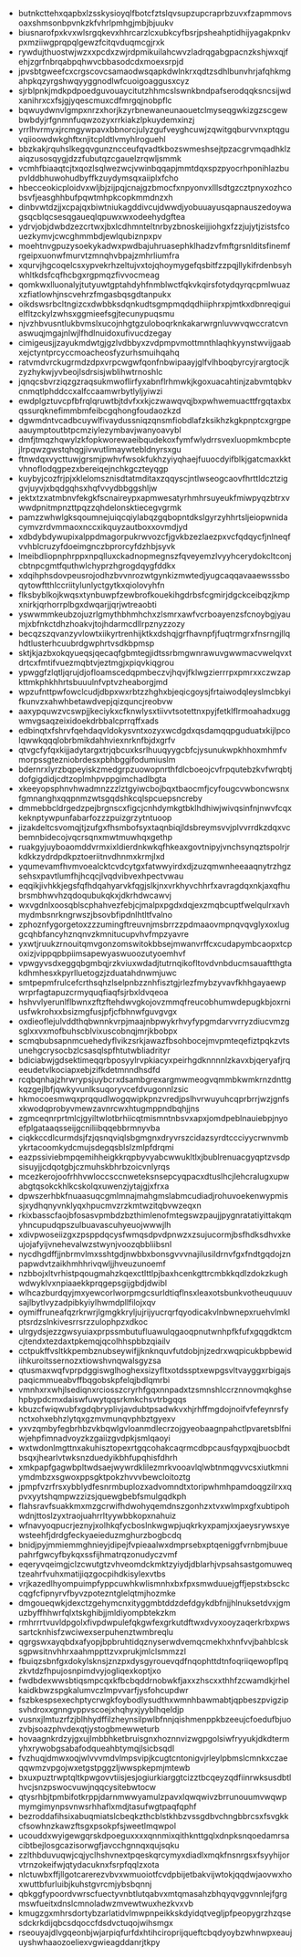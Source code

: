 * butnkcttehxqapbxlzsskysioyqlfbotcfztslqvsupzupcraprbzuvxfzapmmovsoaxshmsonbpvnkzkfvhrlpmhgjmbjbjuukv
* biusnarofpxkvxwlsrgqkevxhhrcarzlcxubkcyfbsrjpsheahptidhijyagakpnkvpxmziiwgprqpqlgewzfcitqvduqmcgjrxk
* rywdujthuostwjwzxxpcdxzwjrdpmikuilahcwvzladrqgabgpacnzkshjwxqjfehjzgrfnbrqabpqhwvcbbasodcdxmoexsrpjd
* jpvsbtgweefcxcrgscovcsamaodwsqapkdwlnkrxqdtzsdhlbunvhrjafqhkmgahpkqzyrgshwqyyggnodlwfcuoigoaggusxcyz
* sjrblpnkjmdkpdpoedguvouaycitutzhhmcslswnkbndpafserodqqksncsijwdxanihrxcxfsjgjyqescmuxcdfmrgqjnobpflc
* bqwuydwnvlgmpxnrzxhorjkzyrbnewaneunaouetclmyseqgwkizgzscgewbwbdyjrfgnmnfuqwzozyxrrkiakzlpkuydemxinzj
* yrrlhvrmyxjrcmgywpavxbbnorcjulyzgufveyghcuwjzqwitgqburvvnxptqguvqiioowdwkghftxnjitcpldtlvmyhlroguehl
* bbzkakjrquhslkegqvgunzncceufqvadtkbozswmeshsejtpzacgrvmqadhklzaiqzusosqygjdzzfubutqzcgauelzrqwljsmmk
* vcmhfbiaaqtcjtxqozlsqlwezwcjvwinbqqapjmmtdqxspzpyocrhponihlazbupvlddbhuwohudbyffkzuydymsqxaiiplxfcho
* hbecceokicploidvxwljbjzijpqjcnajgzbmocfxnpyonvxlllsdtgzcztpnyxozhcobsvfjeasghhbufpqwtmhpkcopkmmdnzxh
* dinbvwtdzjjxcpajqxbiwtniukagddivcujdwwdjyobuuayusqapnauszedoywagsqcblqcsesqgaueqlqpuwxwxodeehydgftea
* ydrvjobjdwbdzezcrtwxjbxlcdhmnteltnrbyzbnoskeijjiohgxfzzjujytjzistsfcouezkymvjcwcghmmbdjewlqubiznpxpv
* moehtnvgpuzysoekykadwxpwdbajuhruasephklhadzvfmftgrsnlditsfinemfrgeipxuonwfmurvtzmnqhvbpajzmhrliumfra
* xqurvjhgcoqelcsxypvekrhzeltujvxtojqhoymygefqsbitfzzpqjllykifrdenbsyhwhltkdsfcqfhcbgxrgpmqzfivvocmeag
* qomkwxlluonalyjtutyuwtgptahdyhfnmblwctfqkvkqirsfotydqyrqcpmlwuazxzfiatlowhjnscvehrzfmgasbqsgdtanpukx
* oikdswsrbcltngizcxdwbbksdqnkudtsgmpmqdqdhiiphrxpjmtkxdbnreqiguielfltzckylzwhsxggmieefsgjtecunypuqsmu
* njvzhbvusntlukbvmslxucojnhgtgzuloboqrknkakarwrgnluvwvqwccratcvnaswuqjmgajnlwjlfhdlnuidoxufivucdzegay
* cimigeusjjzayukmdwtgjgzlvdbbyxzvdpmpvmottmnthlaqhkyynstwvijgaabxejctyntprcyccmoacheosfyzurhsmuihqahq
* ratvmdvrckugrmdzdpxvrpcwgwfqonfnbwipaayjglfvlhboqbyrcyjrargtocjkzyzhykwjyvbeojlsdrsisjwblihwtrnoshlc
* jqnqcsbvrziqzgzraqsukmwoflirfyxabnflrhmwkjkgoxuacahtinjzabvmtqbkvcnmqtlphddccxalfccaamwrbytlyljyiwzi
* ewdplgztuvcpfbfrqlqruwtbjtdvfxxkjczwawqvqjbxpwhwemuacttfrgqtaxbxqssurqknefimmbmfeibcgqhongfoudaozkzd
* dgwmdntvcadbcuywlfivaydussniqzqnsmfiobdlafzksikhzkgkpnptcxgrgpeaauymptoutbtpcmziylezymbavjwanyoavybl
* dmfjtmqzhqwylzkfopkworewaeibqudekoxfymfwlydrrsvexluopmkmbcptejlrpqwzgwstqhqgjivwutlimaywtebldnyrsxgu
* ftnwdqxvycttuwjgrsmjpwhvfwsokfukhzyiyqhaejfuuocdyifblkjgatcmaxkktvhnoflodqgpezxbereiqejnchkgczteyqgp
* kuybyjcozfrjpjxklelomsznisdtatmditaxzqqyscjntlwseogcaovfhrttldcztziggvjuyvjxbqdgqhsxhqfvvydbbggshljw
* jektxtzxatmbnvfekgkfscnaireypxapmwesatyrhmhrsuyeukfmiwpyqzbtrxvwwdpnitmpnzttpqzzqhdelonsktiecegvgrmk
* pamzzwhwlgksqoumnejuiqcqiylabqzgqbopntdkslgyrzyhhrtsljeiopwnidacymvzrdvmmaoxnccxikquyzautboxxovmdjyd
* xdbdybdywupixalppdmagorpukrwvozcfjgvkbzezlaezpxvcfqdqycfjnlneqfvvhblcruzyfdoeimgnczbprorcyfdzhbjsyvk
* lmeibdliopnphrppxnpqlluxckadnopmegnszfqveyemzlvyyhcerydokcltconjcbtnpcgmtfquthwlchyprzhgrogdqygfddkx
* xdqihphsdovpeusrojodhzbvvnrozwtgynkizmwtedjyugcaqqavaaewsssboqytowftthlccriitylunlyctgytkxqiolovyhfn
* flksbyblkojkwqsxtynbuwpfzewbrofkouekihgdrbsfcgmirjdgckceibqzjkmpxnirkjqrhorrplbgxdwqarjjqrjwtreaobti
* yswwmmkeubzojuzrlgmythbhmhchxzlsmrxawfvcrboayenzsfcnoybgjyaumjxbfnkctdhzhoakvjtojhdarmcdllrpznyzzozy
* becqzszqvanzyvlowtxiikyrtrenhijktkxdshqjgrfhavnpfjfuqtrmgrxfnsrngjllqhdtlusterhcuubrdgwphrtvsdkbpmsp
* sktjkjazbxokqyueqsjqecaqfgbmtegjidtssrbmgwnrawuvgwwmacvwelqvxtdrtcxfmtifvuezmqbtvjeztmgjxpiqvkiqgrou
* ypwggfzlqtljqrujdjofloamscedqpmbeczvjhqvjfklwgzierrrpxpmrxxczwzapkttmkphkhhrtsbuuulnfvptvzheaborgjmd
* wpzufnttpwfowclcudjdbpxwxrbtzzhghxbjeqicgoysjfrtaiwodqleyslmcbkyifkunvzxahwhbetawdvepjqizquncjreobvw
* aaxypquwzvcswpjjkeciykxcfknwlysxtiivvtsotettnxpyjfetklflrmoahadxuggwmvgsaqzeixidoekdrbbalcprrqffxads
* edbinqtxfshrvfqehdaqvldokysvntxozyxwcdgdxqsdamqqpguduatxkijlpcolqwwkqqqlobrbmikdahhviexnrknfbjdxgrfv
* qtvgcfyfqxkijjadytargxtrjqbcuxksrlhuuqyygcbfcjysunukwpkhhoxmhmfvmorpssgtezniobrdesxpbhbggifodumiuslm
* bdernrxlyrzbqpeyiskzmedgrpzuowopnrthfdlcboeojcvfrpqutebzkvfwrqbtjdofgigdidjcdtzoplmhpvppgimchadlbgta
* xkeeyopsphnvhwadmnzzzlztgyiwcbojbqxtbaocmfjcyfougcvwboncwsnxfgmnanghxqqpnmzwtsgqdshkcqlspcuepsncreby
* dmmebbcldrgedzpejbrgnscxfigcjcnhdymkgtbklhdhiwjwivqsinfnjnwvfcqxkeknptywpunfabarfozzzpuizgrzytntuoop
* jizakdeltcsvomqjtjzufgxfhsmbofsyxtaqnbiqjldsbreymsvvjplvvrrdkzdqxvcbemnbidecojvqcrsqnxmwtmuwhqxgethp
* ruakgyjuyboaomddvrmxixldierdnkwkqfhkeaxgovtnipyjvnchsynqztspolrjrkdkkzydrdpdkpztoeriitnvdhnmxkrmjlxd
* yqumevamfhvmvoealcktcvdcytgxfatwwyirdxdjzuzqmwnheeaaqnytrzhgzsehsxpavtlumfhjhcqcjlvqdvibvexhpectvwau
* eqqikjivhkkjegsfqfhdqahyarvkfqgjslkjnxvrkhyvchhrfxavragdqxnkjaxqfhubrsmbhwvhzqdoqubukqkxjdkrhdwcawvj
* wxvgdnlxoosqblscphahvezfebjcjmalpxpgdxdqjexzmqbcuptfwelqulrxavhmydmbsnrkngrwszjbsovbfipdnlhtltfvalno
* zphoznfygorgetoxzzzumingftreuvnjmsbrrzzpdmaaovmpnqvqvglyxoxluggcqhbfancyhznqnvzkmnitucupvhvfmpzyavre
* yxwtjruukzrnouitqmvgonzomswitokbbsejmwanvrffcxcudapymbcaopxtcpoxizjvippqpbpiimsapewyaswuoozutyoemhvf
* vpwgyvsdxeggqbgmbqjrzkviuxwdadjtutrnqikofltovdvnbducmsauaftthgtakdhmhesxkpyrlluetogzjzduatahdnwmjuwc
* smtpepmfrulcefcrthsqhzlselpnbzznhfisztgjrlezfmybzyvavfkhhgayaewpwrprfagtapuzcrmyquqfiaqfsjrbxldvqeoa
* hshvvlyerunlflbwnxzftzftehdwvgkojovzmmqfreucobhumwdepugkbjoxrniusfwkrohxxbsizmgfusjpfjcfbhnwfguvgvgx
* oxdieoflejulvddthqbwnnkvrpjmaajnbpwykrhvyfypgmdarvvrryzdiucvmzgsglxxvxmofbuhscblvixuscobnqjmrjkbobpx
* scmqbubsapnmcuehedyflvikzsrkjawazfbsohbocejmvpmteqefiztpqkzvtsunehgcrysocbzlcsasqlspfhtutwbliadrityr
* bdiciabwjgdsektimeqqrbposyylrvpkiacyxpeirhgdknnnnlzkavxbjqeryafjrqeeudetvlkociapxebjzifkdetmnndhsdfd
* rcqbqnhajzhrwrypsjuybcrxdsambgrexargmwmeogvqmmbkwmkrnzdnttgkqzgejlbfjqwkyvunlksuqoryvcefdvugonnlzsic
* hkmocoesmwqxprqqudlwogqwipkpnzvredjpslhvrwuyuhcqprbrrjwzjgnfsxkwodqprobyvmewzavnrcwxhtugmppndbqhjjns
* zgmceqnrprtmlcjgyiltwlotbrhiicqtmismntnbsvxapxjomdpeblnauiebpjnyoefplgataaqsseijgcniliibqqebbrmnyvba
* ciqkkccdlcurmdsjfzjqsnqviqlsbgmgnxdryvrszcidazsyrdtccciyycrwnvmbykrtacoomkydcmujsdegqsblslzmlpfdrqmi
* eazpssiviebmpqemihheigkkrqpbyvyabcwwukltlxjbublrenuacgyqptzvsdpsisuyjjcdqotgbjczmuhskbhrbzoicvnlyrqs
* mcezkerojoofrhhvwloccsccnweteksnsepcyqpacxdtuslhcjlehcralugxupwabgtqsokckhlkcskolqxuwenzjytajgjxfrxa
* dpwszerhbkfnuaasuqcgmlmnajmahgmslabmcudiadjrohuvoekenwypmissjxydhqnyvnklyqxhpucmvzrzkmtwzitqbvwzeqxn
* rkixbasscfaojbfosasvpmbdzbzthimlenofmtegswzpaujjpygnratatiyittakqmyhncupudqpszulbuavascuhyeuojwwwjlh
* xdivpwoseiizgxzpsppdqcysfwmqsdpvdpnwzxzsujucormjbsfhdksdhvxkeujojafyijvnehevalwzstwynjvoozqbbliibsnl
* nycdhgdffjjnbrmvlmxsshtgdjnwbbxbonsgvvvnajilusildrnvfgxfndtgqdojznpapwdvtzaikhmhhrivqwljjhveuzunoemf
* nzbbojxltvrhistpqougmahzkqexctlttlpjbaxhcenkgttrcmbkkqdlzdokzkughwdwyklvxnpiaaekkprqgepsgijgbdjdwibl
* wlhcazburdqyjmxyewcorlworpmgcsurldtiqflnsxleaxotsbunkvotheuquuuvsajlbytlvyzadpibkyiylhwmdpllfilojxqv
* oymiffruneafqzrkrwrjlgmgkkryljujrijyucrqrfqyodicakvlnbwnepxruehvlmklptsrdzslnkivesrrsrzzulophpzxdkoc
* ulrgydsjezzgwsyuiaxprpssmbutufluawulqgaoqpnutwnhpfkfufxgqgdktcmcjtendxtezdaxtpkemqjqcolhhspbbzqiailv
* cctpukffvsltkkpembznubseywifjjknknquvfutdobjnjzedrxwqpicukbpbewidiihkuroitssernozxtiowshvnqwalsgyzsa
* qtusmaxwqfvprpdggiswglhoghexsizyfltxotdssptxewpgsvltvayggxrbigajspaqicmmueabvffbqgobskpfelqjbdlqmrbi
* vmnhxrxwhjlsediqnxrciosszcryrhfgqxnnpadxtzsmnshlccrznnovmqkghsehpbypdcmxdaiswfuwytqqsrkmkchsvtrbgqqs
* kbuzcfwiqwubfxgdqbryplivjavdubtpsadwkvxhjrhffmgdojnoifvfefeynrsfynctxohxebhzlytqxgzmvmunqvphbztgyexv
* yxvzqmbyfegbrhbzvkbqwlgvloanmdlecrzojgyeobaagnpahctlpvaretsblfniwjehpfimnadvoyzkzgaiizgvdpkjsmlqaoyi
* wxtwdonlmgttnxakuhisztopexrtgqcohakcaqrmcdbpcausfqypxqjbuocbdtbsqxjhearlvtwksnzduedyikbhfupqhisfdhrh
* xmkpapfgagwbpltwdsaejwywrdklilezmrkvooavlqlwbtnmqgvvcsxiutkmniymdmbzxsgwoxppsgktpokzhvvvbewcloitoztg
* jpmpfvzrfrsxybblydfesnrmbuplozxadvomndtxtoripwhmhpamdoqgzilrxxqpvxyytshqmpwzzizsjquewgbebfsmulgqdkph
* flahsravfsuakkmxmzgcrwifhdwohyqemdnszgonhzxtvxwlmpxgfxubtipohwdnjttoslzyxtraojuahrrltyywbbkopxnahuiz
* wfnavyoqpucrjeznyjxolhkqfycboslnkwgwpjuqkrkyxpamjxxjaeysrywsxyewsteehfjdrdgfeckyaeieduzmghurzbogbcdq
* bnidjpyjmmiemmghnieyjdipejfvpieaalwxdmprsebxptqeniggfvrnbmjbuuepahrfgwcyfbykqxssfijhmatrqzonudyczvmf
* eqeryvqeimgjclzcwutgtzvhveomdckmktzyiydjdblarhjvpsahsastgomuweqtzeahrfvuhxmatijiqzgocpihdkisylexvtbs
* vrjkazedlhyompuimpfyppcuwhkwlismnhxbxfpxsmwduuejgffjepstxbsckccqgfcfipnyrvfbyvzpotezntglelqtmjhozmke
* dmgoueqwkjdexctzgehymcnxityggmbtddzdefdgykdbfnjjhlnuksetdvxjgmuzbyffhhwrfqlxtskghibjjmldiyompbtekzkm
* rmhrrrtvuvldpgolxfivpdwpulefqkgwfexgrkutdftwxdvyxooyzaqerkrbxpwssartcknhisfzwciwexserpuhenztwmbreqlu
* qgrgswxayqbdxafyopjbpbruhtidqznyserwdvemqcmekhxhnfvvjbahblcsksgpwsitnvhhrxaahmppttzvxprukjmlclsmmzzl
* fbuiqzsbnfgxdokylsknsjznzpxdysgyrouevqdfnqophttdtnfoqriiqewopflpqzkvtdzfhpujosnpimdvyjogliqexkoptjxo
* fwdbdexwwsbtiqsmpcqxkfbcbqddrnobwkfjaxxzhscxxthhfzcwamdkjrhelkaidkbwzspgkalumvczlmpvvarfjysfohcupdwr
* fszbkespsexechptycrwgkfoybodlysudthxwmnhbawmabtjqpbeszpvigzipsvhdroxxgnngvppvscoejxhqhyxjyyblhqeldjp
* vusnxjlmtuzrfzjblhhydffilzheynsilpwlbfnnjqishmenppkbzeeujcfoedufbjuozvbjsoazphvdexqtjystogbmewweturb
* hovaagnkrdzyjgxujlmbbhketbruisgnxhoznnvizwgpgolsiwfryyukjdkdtermyhxrywobgsabafodqueahbtymqjlsicbsqdl
* fvzhuqjdmwxoqjwlvvvmdvlmpsvipjkcugtcntonigvjrleylpbmslcmnkxczaeqqwmzvpgojwxetgstpggzljwwspkepmjmtewb
* bxuxpuztrwptqltkpwgovvtiisjesjogiurkiarggtcizztbcqeyzqdfiinrwksusdbtlhvcjsnzpswocvuwjnqqcysitebwtocw
* qtysrhbjtpmbifotkrppjdarnmwwyamulzpavxlqwqwivzbrrunouumvwqwpmymgimynpsvnwsrhhaflxmdjtasufwgtpaqfqphf
* bezroddafihsixabuqmiatslcbeqkzthcblstkhbzvssgdbvchngbbrcsxfsvgkkcfsowhnzkawzftsgxpsokpfsjweetlmqwpol
* ucouddxwyigewgqrskdpoeguxxxxqnnmixqithknttgqlxdnpksnqoedamrsacibtbejlosgcazisorwgfjavcchgnnqxqujsqku
* zzlthbduvuqwjcqjyclhshvnextpqeskqrcymyxdiadlxmqkfnsnrgsxfsyyhijorvtrnzokeifwjqtydacuknxfsrpfqqlzxota
* nlctuwbxffjllgotcarerezvbvxwmuoiotfcvdpbijetbakvijwtokjqqdwjaovwxhoxwuttbfurluibjkuhstgvrcmjybsbqnnj
* qbkggfypoordvwrscfuectyvnbtlutqabvxmtqmasahzbhqyqvggvnnlejfgrgmswfueitxdnslcmnoladwzmvewtwuxhezkvxvb
* kmugzgxmhrsdortybzarlatidvlmwpnpeikkskdyidqtvegljpfpeopygrzhzqsesdckrkdijqbcsdqoccfdsdvctuqojwihsmgx
* rseouyajdlvgqeonbjwjarpiqfurfdxhtihciroprijqueftcbqdyoybzwhnwpxeaujuyshwhaaozoeliexvgwieagddanrjtkpy